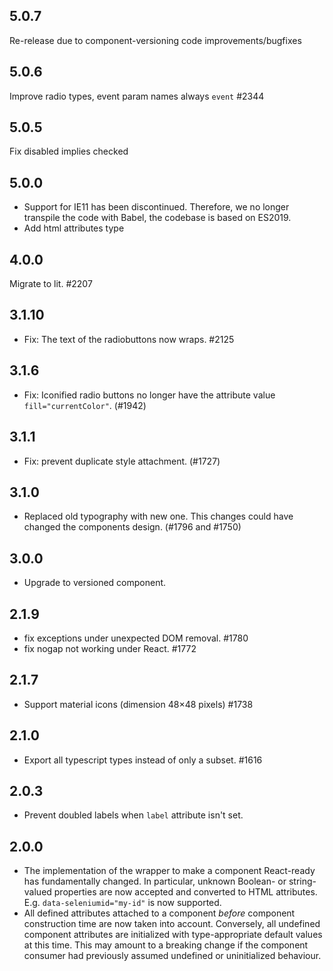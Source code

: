 ## 5.0.7

Re-release due to component-versioning code improvements/bugfixes

## 5.0.6

Improve radio types, event param names always `event` #2344

## 5.0.5

Fix disabled implies checked

## 5.0.0

- Support for IE11 has been discontinued. Therefore, we no longer transpile the code with Babel, the codebase is based on ES2019.
- Add html attributes type

## 4.0.0

Migrate to lit. #2207

## 3.1.10

- Fix: The text of the radiobuttons now wraps. #2125

## 3.1.6

- Fix: Iconified radio buttons no longer have the attribute value `fill="currentColor"`. (#1942)

## 3.1.1

- Fix: prevent duplicate style attachment. (#1727)

## 3.1.0

- Replaced old typography with new one. This changes could have changed the components design. (#1796 and #1750)

## 3.0.0

- Upgrade to versioned component.

## 2.1.9

- fix exceptions under unexpected DOM removal. #1780
- fix nogap not working under React. #1772

## 2.1.7

- Support material icons (dimension 48&times;48 pixels) #1738

## 2.1.0

- Export all typescript types instead of only a subset. #1616

## 2.0.3

- Prevent doubled labels when `label` attribute isn't set.

## 2.0.0

- The implementation of the wrapper to make a component React-ready has
  fundamentally changed. In particular, unknown Boolean- or
  string-valued properties are now accepted and converted to HTML
  attributes. E.g. `data-seleniumid="my-id"` is now supported.
- All defined attributes attached to a component _before_ component
  construction time are now taken into account. Conversely, all undefined
  component attributes are initialized with type-appropriate default
  values at this time. This may amount to a breaking change if the
  component consumer had previously assumed undefined or uninitialized
  behaviour.
